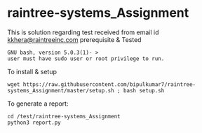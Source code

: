 # raintree-systems_Assignment
This is solution regarding test received from email id kkhera@raintreeinc.com
prerequisite & Tested
```
GNU bash, version 5.0.3(1)- >
user must have sudo user or root privilege to run.
```
To install & setup
```
wget https://raw.githubusercontent.com/bipulkumar7/raintree-systems_Assignment/master/setup.sh ; bash setup.sh
```
To generate a report:
```
cd /test/raintree-systems_Assignment
python3 report.py
```
